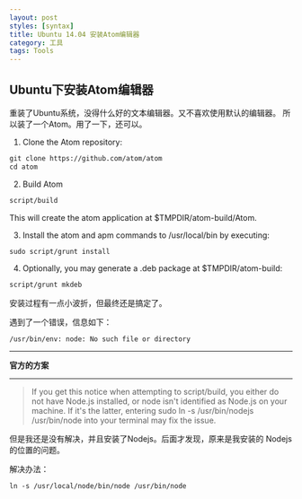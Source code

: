 ```yaml
---
layout: post
styles: [syntax]
title: Ubuntu 14.04 安装Atom编辑器
category: 工具
tags: Tools
---
```


## Ubuntu下安装Atom编辑器

重装了Ubuntu系统，没得什么好的文本编辑器。又不喜欢使用默认的编辑器。
所以装了一个Atom。用了一下，还可以。

1. Clone the Atom repository:

```xml
git clone https://github.com/atom/atom
cd atom
```
2. Build Atom

```xml
script/build
```
  This will create the atom application at $TMPDIR/atom-build/Atom.

3. Install the atom and apm commands to /usr/local/bin by executing:

```xml
sudo script/grunt install
```
4. Optionally, you may generate a .deb package at $TMPDIR/atom-build:

```xml
script/grunt mkdeb
```

安装过程有一点小波折，但最终还是搞定了。

遇到了一个错误，信息如下：

`/usr/bin/env: node: No such file or directory`

***
**官方的方案**
***
> If you get this notice when attempting to script/build, you either do not have Node.js installed, or node isn't identified as Node.js on your machine. If it's the latter, entering sudo ln -s /usr/bin/nodejs /usr/bin/node into your terminal may fix the issue.

但是我还是没有解决，并且安装了Nodejs。后面才发现，原来是我安装的
Nodejs的位置的问题。

解决办法：

```xml
ln -s /usr/local/node/bin/node /usr/bin/node
```
